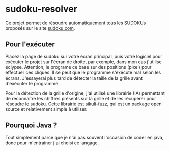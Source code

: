 # sudoku-resolver

Ce projet permet de résoudre automatiquement tous les SUDOKUs proposés sur le site [sudoku.com](https://sudoku.com/fr/).

## Pour l'exécuter

Placez la page de sudoku sur votre écran principal, puis votre logiciel pour exécuter le projet sur l'écran de droite, par exemple, dans mon cas j'utilise éclypse.
Attention, le programe ce base sur des positions (pixel) pour effectuer ces cliques. Il se peut que le programme s'exécute mal selon les écrans. J'essayerai plus tard de détecter la taille de la grille avant d'exécuter le programme.

Pour la détection de la grille d'origine, j'ai utilisé une librairie (IA) permettant de reconnaitre les chiffres présents sur la grille et de les récupérer pour résoudre le sudoku. Cette librairie est [sikuli-fuzz](https://code.google.com/archive/p/sikuli-api/downloads), qui est un package open source et relativement simple à utiliser.

## Pourquoi Java ?

Tout simplement parce que je n'ai pas souvent l'occasion de coder en java, donc pour m'entrainer j'ai choisi ce langage.
